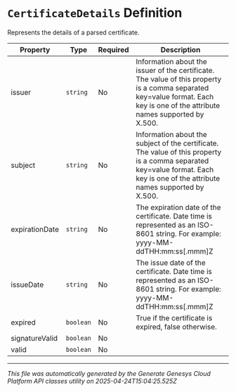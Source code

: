 # `CertificateDetails` Definition

Represents the details of a parsed certificate.

| Property | Type | Required | Description |
|----------|------|----------|-------------|
| issuer | `string` | No | Information about the issuer of the certificate.  The value of this property is a comma separated key=value format.  Each key is one of the attribute names supported by X.500. |
| subject | `string` | No | Information about the subject of the certificate.  The value of this property is a comma separated key=value format.  Each key is one of the attribute names supported by X.500. |
| expirationDate | `string` | No | The expiration date of the certificate. Date time is represented as an ISO-8601 string. For example: yyyy-MM-ddTHH:mm:ss[.mmm]Z |
| issueDate | `string` | No | The issue date of the certificate. Date time is represented as an ISO-8601 string. For example: yyyy-MM-ddTHH:mm:ss[.mmm]Z |
| expired | `boolean` | No | True if the certificate is expired, false otherwise. |
| signatureValid | `boolean` | No |  |
| valid | `boolean` | No |  |

---

*This file was automatically generated by the Generate Genesys Cloud Platform API classes utility on 2025-04-24T15:04:25.525Z*
